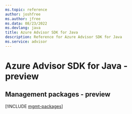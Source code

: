 ```yaml
---
ms.topic: reference
author: joshfree
ms.author: jfree
ms.data: 08/23/2022
ms.devlang: java
title: Azure Advisor SDK for Java
description: Reference for Azure Advisor SDK for Java
ms.service: advisor
---
```

# Azure Advisor SDK for Java - preview

## Management packages - preview
[!INCLUDE [mgmt-packages](advisor-mgmt-index.md)]
